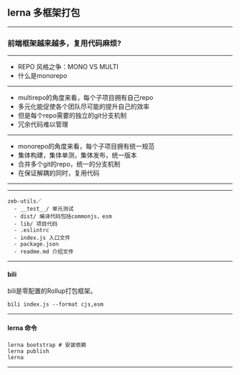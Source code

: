 
## lerna 多框架打包


----

### 前端框架越来越多，复用代码麻烦?

----


- REPO 风格之争：MONO VS MULTI
- 什么是monorepo


----


- multirepo的角度来看，每个子项目拥有自己repo
- 多元化能促使各个团队尽可能的提升自己的效率
- 但是每个repo需要的独立的git分支机制
- 冗余代码难以管理

----

- monorepo的角度来看，每个子项目拥有统一规范
- 集体构建，集体单测，集体发布，统一版本
- 合并多个git的repo，统一的分支机制
- 在保证解耦的同时，复用代码

----

<!-- .slide: data-background="white" data-background-image="./img/lerna-multiwebpack.png" data-background-size="contain" -->

----

```
zeb-utils／
  - __test__/ 单元测试
  - dist/ 编译代码包括commonjs，esm
  - lib/ 项目代码
  - .eslintrc 
  - index.js 入口文件
  - package.json 
  - readme.md 介绍文件
```
----

#### bili

bili是零配置的Rollup打包框架。

```
bili index.js --format cjs,esm
```

----

#### lerna 命令


```
lerna bootstrap # 安装依赖
lerna publish
lerna 
```

----

